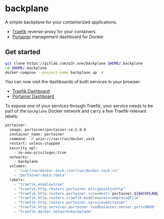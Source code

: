 # backplane

A simple backplane for your containerized applications.

- [Traefik](https://doc.traefik.io/traefik/getting-started/quick-start/) reverse-proxy for your containers
- [Portainer](https://www.portainer.io/) management dashboard for Docker

## Get started

```bash
git clone https://gitlab.com/p3r.one/backplane $HOME/.backplane
cd $HOME/.backplane
docker-compose --project-name backplane up -d
```

You can now visit the dashboards of both services in your browser:

- [Traefik Dashboard](http://traefik.here.ns0.co)
- [Portainer Dashboard](http://portainer.here.ns0.co)

To expose one of your services through Traefik, your service needs to be part of the `backplane` Docker network and carry a few Traefik-relevant labels:

```bash
portainer:
  image: portainer/portainer-ce:2.0.0
  container_name: portainer
  command: -H unix:///var/run/docker.sock
  restart: unless-stopped
  security_opt:
    - no-new-privileges:true
  networks:
    - backplane
  volumes:
    - "/var/run/docker.sock:/var/run/docker.sock:ro"
    - "portainer-data:/data"
  labels:
    - "traefik.enable=true"
    - "traefik.http.routers.portainer.entrypoints=http"
    - "traefik.http.routers.portainer.rule=Host(`portainer.${BACKPLANE_DOMAIN}`)"
    - "traefik.http.routers.traefik.middlewares=compress@file"
    - "traefik.http.routers.portainer.service=portainer"
    - "traefik.http.services.portainer.loadbalancer.server.port=9000"
    - "traefik.docker.network=backplane"
```